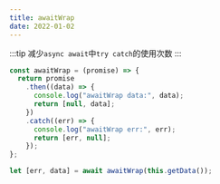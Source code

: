 ```yaml
---
title: awaitWrap
date: 2022-01-02
---
```


:::tip
减少`async await`中`try catch`的使用次数
:::

```js
const awaitWrap = (promise) => {
  return promise
    .then((data) => {
      console.log("awaitWrap data:", data);
      return [null, data];
    })
    .catch((err) => {
      console.log("awaitWrap err:", err);
      return [err, null];
    });
};

let [err, data] = await awaitWrap(this.getData());
```

